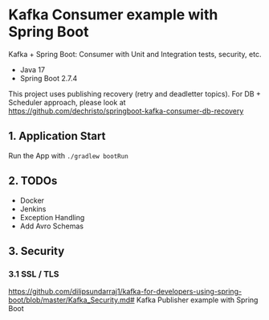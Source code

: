 # Kafka Consumer example with Spring Boot
Kafka + Spring Boot: Consumer with Unit and Integration tests, security, etc.
- Java 17
- Spring Boot 2.7.4

This project uses publishing recovery (retry and deadletter topics).
For DB + Scheduler approach, please look at https://github.com/dechristo/springboot-kafka-consumer-db-recovery
## 1. Application Start
Run the App with `./gradlew bootRun`

## 2. TODOs
- Docker
- Jenkins
- Exception Handling
- Add Avro Schemas

## 3. Security
### 3.1 SSL / TLS
https://github.com/dilipsundarraj1/kafka-for-developers-using-spring-boot/blob/master/Kafka_Security.md# Kafka Publisher example with Spring Boot

